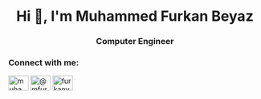 <h1 align="center">Hi 👋, I'm Muhammed Furkan Beyaz</h1>
<h3 align="center">Computer Engineer</h3>

<h3 align="left">Connect with me:</h3>
<p align="left">
<a href="https://linkedin.com/in/muhammedfurkanbeyaz8" target="blank"><img align="center" src="https://raw.githubusercontent.com/rahuldkjain/github-profile-readme-generator/master/src/images/icons/Social/linked-in-alt.svg" alt="muhammedfurkanbeyaz8" height="30" width="40" /></a>
<a href="https://medium.com/@mfurkanbeyaz" target="blank"><img align="center" src="https://raw.githubusercontent.com/rahuldkjain/github-profile-readme-generator/master/src/images/icons/Social/medium.svg" alt="@mfurkanbeyaz" height="30" width="40" /></a>
<a href="https://www.hackerrank.com/furkanve747" target="blank"><img align="center" src="https://raw.githubusercontent.com/rahuldkjain/github-profile-readme-generator/master/src/images/icons/Social/hackerrank.svg" alt="furkanve747" height="30" width="40" /></a>
</p>


